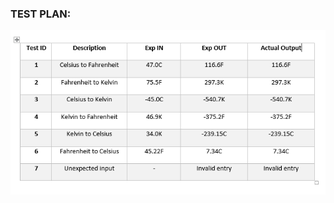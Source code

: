 ### TEST PLAN: <br />
![Alt Text](https://github.com/VinayakAlagwadi/Team1_Temperature_Conversion_Calculator/blob/main/img/test%20cases2.PNG)

